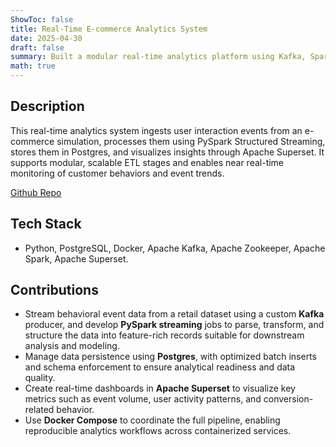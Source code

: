 ```yaml
---
ShowToc: false
title: Real-Time E-commerce Analytics System
date: 2025-04-30
draft: false
summary: Built a modular real-time analytics platform using Kafka, Spark, Postgres, and Superset for live event ingestion and dashboarding.
math: true
---
```


## Description

This real-time analytics system ingests user interaction events from an e-commerce simulation, processes them using PySpark Structured Streaming, stores them in Postgres, and visualizes insights through Apache Superset. It supports modular, scalable ETL stages and enables near real-time monitoring of customer behaviors and event trends.

[Github Repo](https://github.com/gnehcuyz/Real-Time-E-commerce-Analytics-with-Spark-and-Kafka)

## Tech Stack
- Python, PostgreSQL, Docker, Apache Kafka, Apache Zookeeper, Apache Spark, Apache Superset.

## Contributions
- Stream behavioral event data from a retail dataset using a custom **Kafka** producer, and develop **PySpark streaming** jobs to parse, transform, and structure the data into feature-rich records suitable for downstream analysis and modeling.
- Manage data persistence using **Postgres**, with optimized batch inserts and schema enforcement to ensure analytical readiness and data quality.
- Create real-time dashboards in **Apache Superset** to visualize key metrics such as event volume, user activity patterns, and conversion-related behavior.
- Use **Docker Compose** to coordinate the full pipeline, enabling reproducible analytics workflows across containerized services.

